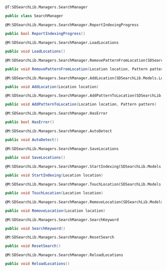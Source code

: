 ```
@T:SDSearchLib.Managers.SearchManager
```
```csharp
public class SearchManager
```
```
@M:SDSearchLib.Managers.SearchManager.ReportIndexingProgress
```
```csharp
public bool ReportIndexingProgress()
```
```
@M:SDSearchLib.Managers.SearchManager.LoadLocations
```
```csharp
public void LoadLocations()
```
```
@M:SDSearchLib.Managers.SearchManager.RemovePatternFromLocation(SDSearchLib.Models.Location,SDSearchLib.Models.Pattern)
```
```csharp
public void RemovePatternFromLocation(Location location, Pattern pattern)
```
```
@M:SDSearchLib.Managers.SearchManager.AddLocation(SDSearchLib.Models.Location)
```
```csharp
public void AddLocation(Location location)
```
```
@M:SDSearchLib.Managers.SearchManager.AddPatternToLocation(SDSearchLib.Models.Location,SDSearchLib.Models.Pattern)
```
```csharp
public void AddPatternToLocation(Location location, Pattern pattern)
```
```
@M:SDSearchLib.Managers.SearchManager.HasError
```
```csharp
public bool HasError()
```
```
@M:SDSearchLib.Managers.SearchManager.AutoDetect
```
```csharp
public void AutoDetect()
```
```
@M:SDSearchLib.Managers.SearchManager.SaveLocations
```
```csharp
public void SaveLocations()
```
```
@M:SDSearchLib.Managers.SearchManager.StartIndexing(SDSearchLib.Models.Location)
```
```csharp
public void StartIndexing(Location location)
```
```
@M:SDSearchLib.Managers.SearchManager.TouchLocation(SDSearchLib.Models.Location)
```
```csharp
public void TouchLocation(Location location)
```
```
@M:SDSearchLib.Managers.SearchManager.RemoveLocation(SDSearchLib.Models.Location)
```
```csharp
public void RemoveLocation(Location location)
```
```
@M:SDSearchLib.Managers.SearchManager.SearchKeyword
```
```csharp
public void SearchKeyword()
```
```
@M:SDSearchLib.Managers.SearchManager.ResetSearch
```
```csharp
public void ResetSearch()
```
```
@M:SDSearchLib.Managers.SearchManager.ReloadLocations
```
```csharp
public void ReloadLocations()
```
